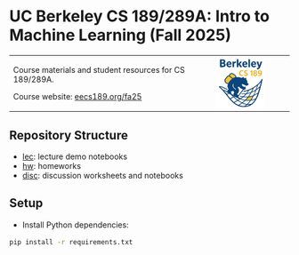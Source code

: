 # UC Berkeley CS 189/289A: Intro to Machine Learning (Fall 2025)

<table border="0" cellpadding="0" cellspacing="0" style="border-collapse: collapse; border: 0; width: 100%;">
  <tr style="border: 0;">
    <td style="border: 0;">
      <p>Course materials and student resources for CS 189/289A.</p>
      <p>Course website: <a href="https://eecs189.org/fa25/">eecs189.org/fa25</a></p>
    </td>
    <td align="center" width="35%" style="border: 0;">
      <img src="189_logo.png" alt="CS 189 Logo" width="55%"/>
    </td>
  </tr>
</table>

## Repository Structure

- [lec](lec/): lecture demo notebooks
- [hw](hw/): homeworks
- [disc](disc/): discussion worksheets and notebooks

## Setup

- Install Python dependencies:
```bash
pip install -r requirements.txt
```
